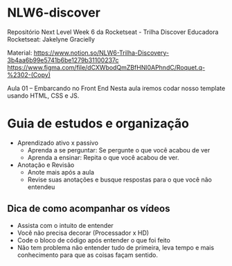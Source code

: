 # NLW6-discover
Repositório Next Level Week 6 da Rocketseat - Trilha Discover 
Educadora Rocketseat: Jakelyne Gracielly

Material:
https://www.notion.so/NLW6-Trilha-Discovery-3b4aa6b99e5741b6be1279b31100237c
https://www.figma.com/file/dCXWbodQmZBfHNl0APhndC/Roquet.q-%2302-(Copy)

Aula 01 – Embarcando no Front End
Nesta aula iremos codar nosso template usando HTML, CSS e JS.
# Guia de estudos e organização

* Aprendizado ativo x passivo
	* Aprenda a se perguntar: Se pergunte o que você acabou de ver
	* Aprenda a ensinar: Repita o que você acabou de ver.
* Anotação e Revisão
	* Anote mais após a aula
	* Revise suas anotações e busque respostas para o que você
	não entendeu

## Dica de como acompanhar os vídeos

* Assista com o intuito de entender 
* Você não precisa decorar (Processador x HD)
* Code o bloco de código após entender o que foi feito
* Não tem problema não entender tudo de primeira,
leva tempo e mais conhecimento para que as coisas façam sentido.
